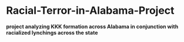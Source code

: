 # <b>  Racial-Terror-in-Alabama-Project
project analyzing KKK formation across Alabama in conjunction with racialized lynchings across the state
